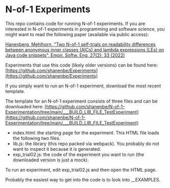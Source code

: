 # N-of-1 Experiments

This repo contains code for running N-of-1 experiments. If you are interested in N-of-1 experiments in programming and software science, you might want to read the following paper (available via public access):

[Hanenberg, Mehlhorn, "Two N-of-1 self-trials on readability differences between anonymous inner classes (AICs) and lambda expressions (LEs) on Java code snippets", Empir. Softw. Eng. 27(2): 33 (2022)](https://doi.org/10.1007/s10664-021-10077-3)

Experiments that use this code (likely older versions) can be found here:
[https://github.com/shanenbe/Experiments](https://github.com/shanenbe/Experiments)

If you simply want to run an N-of-1 experiment, download the most recent template.


The template for an N-of-1 experiment consists of three files and can be downloaded here:
[https://github.com/shanenbe/N-of-1-Experimentation/tree/main/___BUILD_LIB_FILE_TestExperiment](https://github.com/shanenbe/N-of-1-Experimentation/tree/main/___BUILD_LIB_FILE_TestExperiment)
- index.html: the starting page for the experiment. This HTML file loads the following two files.
- lib.js: the library (this repo packed via webpack). You probably do not want to inspect it because it is generated.
- exp_trial02.js: the code of the experiment you want to run (the downloaded version is just a mock).

To run an experiment, edit exp_trial02.js and then open the HTML page.

Probably the easiest way to get into the code is to look into __EXAMPLES.
